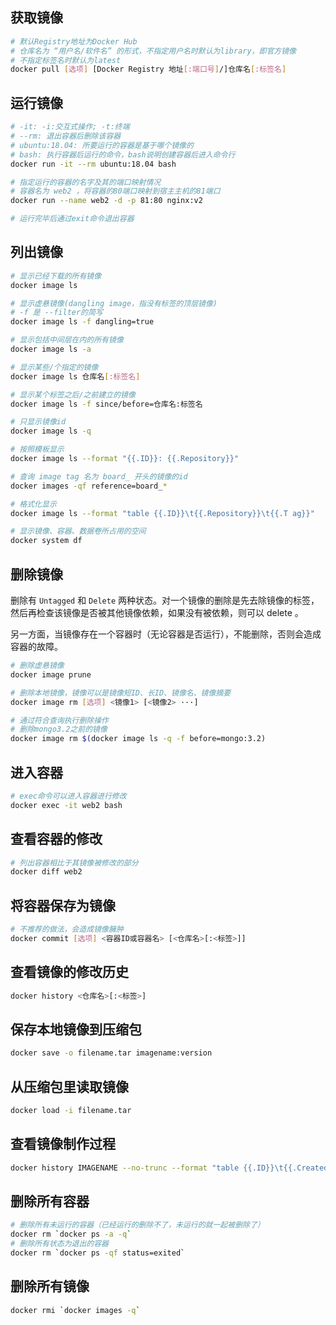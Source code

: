 ## 获取镜像

``` bash
# 默认Registry地址为Docker Hub
# 仓库名为 “用户名/软件名” 的形式，不指定用户名时默认为library，即官方镜像
# 不指定标签名时默认为latest
docker pull [选项] [Docker Registry 地址[:端口号]/]仓库名[:标签名]
```
## 运行镜像

``` bash
# -it: -i:交互式操作; -t:终端
# --rm: 退出容器后删除该容器
# ubuntu:18.04: 所要运行的容器是基于哪个镜像的
# bash: 执行容器后运行的命令，bash说明创建容器后进入命令行
docker run -it --rm ubuntu:18.04 bash

# 指定运行的容器的名字及其的端口映射情况
# 容器名为 web2 ，将容器的80端口映射到宿主主机的81端口
docker run --name web2 -d -p 81:80 nginx:v2

# 运行完毕后通过exit命令退出容器
```

## 列出镜像

``` bash
# 显示已经下载的所有镜像
docker image ls

# 显示虚悬镜像(dangling image，指没有标签的顶层镜像)
# -f 是 --filter的简写
docker image ls -f dangling=true

# 显示包括中间层在内的所有镜像
docker image ls -a

# 显示某些/个指定的镜像
docker image ls 仓库名[:标签名]

# 显示某个标签之后/之前建立的镜像
docker image ls -f since/before=仓库名:标签名

# 只显示镜像id
docker image ls -q

# 按照模板显示
docker image ls --format "{{.ID}}: {{.Repository}}"

# 查询 image tag 名为 board_ 开头的镜像的id
docker images -qf reference=board_*

# 格式化显示
docker image ls --format "table {{.ID}}\t{{.Repository}}\t{{.T ag}}"

# 显示镜像、容器、数据卷所占用的空间
docker system df
```

## 删除镜像

删除有 `Untagged` 和 `Delete` 两种状态。对一个镜像的删除是先去除镜像的标签，然后再检查该镜像是否被其他镜像依赖，如果没有被依赖，则可以 delete 。

另一方面，当镜像存在一个容器时（无论容器是否运行），不能删除，否则会造成容器的故障。

``` bash
# 删除虚悬镜像
docker image prune

# 删除本地镜像，镜像可以是镜像短ID、长ID、镜像名、镜像摘要
docker image rm [选项] <镜像1> [<镜像2> ···]

# 通过符合查询执行删除操作
# 删除mongo3.2之前的镜像
docker image rm $(docker image ls -q -f before=mongo:3.2)
```

## 进入容器

``` bash
# exec命令可以进入容器进行修改
docker exec -it web2 bash
```

## 查看容器的修改

``` bash
# 列出容器相比于其镜像被修改的部分
docker diff web2
```

## 将容器保存为镜像

``` bash
# 不推荐的做法，会造成镜像臃肿
docker commit [选项] <容器ID或容器名> [<仓库名>[:<标签>]]

```
## 查看镜像的修改历史

``` bash
docker history <仓库名>[:<标签>]
```
## 保存本地镜像到压缩包

``` bash
docker save -o filename.tar imagename:version
```

## 从压缩包里读取镜像

``` bash
docker load -i filename.tar
```

## 查看镜像制作过程
``` bash
docker history IMAGENAME --no-trunc --format "table {{.ID}}\t{{.CreatedBy}}"
```

## 删除所有容器 
``` bash
# 删除所有未运行的容器（已经运行的删除不了，未运行的就一起被删除了）
docker rm `docker ps -a -q`
# 删除所有状态为退出的容器
docker rm `docker ps -qf status=exited`
```
## 删除所有镜像 
``` bash
docker rmi `docker images -q`
```
